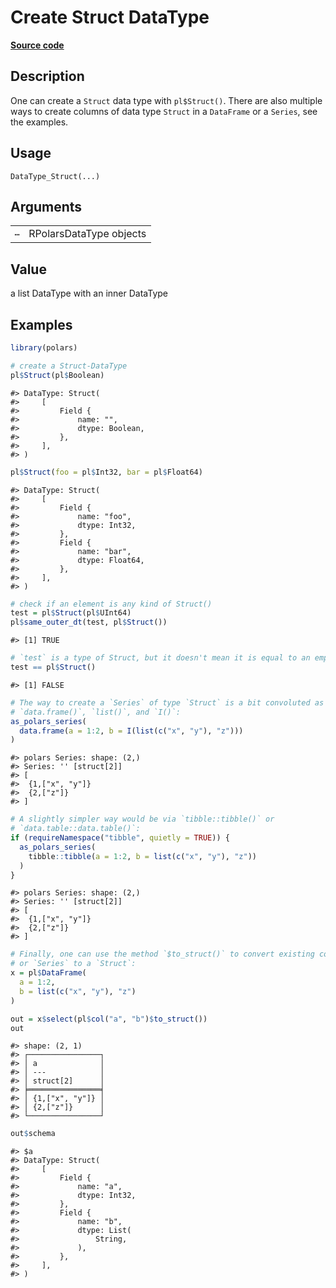 

# Create Struct DataType

[**Source code**](https://github.com/pola-rs/r-polars/tree/main/R/datatype.R#L254)

## Description

One can create a <code>Struct</code> data type with
<code>pl$Struct()</code>. There are also multiple ways to create columns
of data type <code>Struct</code> in a <code>DataFrame</code> or a
<code>Series</code>, see the examples.

## Usage

<pre><code class='language-R'>DataType_Struct(...)
</code></pre>

## Arguments

<table>
<tr>
<td style="white-space: nowrap; font-family: monospace; vertical-align: top">
<code id="...">…</code>
</td>
<td>
RPolarsDataType objects
</td>
</tr>
</table>

## Value

a list DataType with an inner DataType

## Examples

``` r
library(polars)

# create a Struct-DataType
pl$Struct(pl$Boolean)
```

    #> DataType: Struct(
    #>     [
    #>         Field {
    #>             name: "",
    #>             dtype: Boolean,
    #>         },
    #>     ],
    #> )

``` r
pl$Struct(foo = pl$Int32, bar = pl$Float64)
```

    #> DataType: Struct(
    #>     [
    #>         Field {
    #>             name: "foo",
    #>             dtype: Int32,
    #>         },
    #>         Field {
    #>             name: "bar",
    #>             dtype: Float64,
    #>         },
    #>     ],
    #> )

``` r
# check if an element is any kind of Struct()
test = pl$Struct(pl$UInt64)
pl$same_outer_dt(test, pl$Struct())
```

    #> [1] TRUE

``` r
# `test` is a type of Struct, but it doesn't mean it is equal to an empty Struct
test == pl$Struct()
```

    #> [1] FALSE

``` r
# The way to create a `Series` of type `Struct` is a bit convoluted as it involves
# `data.frame()`, `list()`, and `I()`:
as_polars_series(
  data.frame(a = 1:2, b = I(list(c("x", "y"), "z")))
)
```

    #> polars Series: shape: (2,)
    #> Series: '' [struct[2]]
    #> [
    #>  {1,["x", "y"]}
    #>  {2,["z"]}
    #> ]

``` r
# A slightly simpler way would be via `tibble::tibble()` or
# `data.table::data.table()`:
if (requireNamespace("tibble", quietly = TRUE)) {
  as_polars_series(
    tibble::tibble(a = 1:2, b = list(c("x", "y"), "z"))
  )
}
```

    #> polars Series: shape: (2,)
    #> Series: '' [struct[2]]
    #> [
    #>  {1,["x", "y"]}
    #>  {2,["z"]}
    #> ]

``` r
# Finally, one can use the method `$to_struct()` to convert existing columns
# or `Series` to a `Struct`:
x = pl$DataFrame(
  a = 1:2,
  b = list(c("x", "y"), "z")
)

out = x$select(pl$col("a", "b")$to_struct())
out
```

    #> shape: (2, 1)
    #> ┌────────────────┐
    #> │ a              │
    #> │ ---            │
    #> │ struct[2]      │
    #> ╞════════════════╡
    #> │ {1,["x", "y"]} │
    #> │ {2,["z"]}      │
    #> └────────────────┘

``` r
out$schema
```

    #> $a
    #> DataType: Struct(
    #>     [
    #>         Field {
    #>             name: "a",
    #>             dtype: Int32,
    #>         },
    #>         Field {
    #>             name: "b",
    #>             dtype: List(
    #>                 String,
    #>             ),
    #>         },
    #>     ],
    #> )
